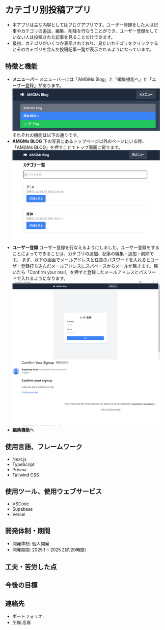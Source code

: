 # カテゴリ別投稿アプリ

- 本アプリは主な内容としてはブログアプリです。ユーザー登録をした人は記事やカテゴリの追加、編集、削除を行なうことができ、ユーザー登録をしていない人は投稿された記事を見ることだけできます。
- 最初、カテゴリがいくつか表示されており、見たいカテゴリをクリックするとそのカテゴリを含んだ投稿記事一覧が表示されるようになっています。

## 特徴と機能

- **メニューバー** メニューバーには「AMGMs Blog」と「編集機能へ」と「ユーザー登録」があります。![alt text](<READ.md/スクリーンショット 2025-02-21 125850.png>)それぞれの機能は以下の通りです。
- **AMGMs BLOG** 下の写真にあるトップページ以外のページにいる時、「AMGMs BLOG」を押すことでトップ画面に戻ります。![alt text](<READ.md/スクリーンショット 2025-02-21 201725.png>)
- **ユーザー登録** ユーザー登録を行なえるようにしました。ユーザー登録をすることによってできることは、カテゴリの追加、記事の編集・追加・削除です。 まず、以下の画面でメールアドレスと任意のパスワードを入れるとユーザー登録打ち込んだメールアドレスにスパベースからメールが届きます。届いたら「Confirm your mail」を押すと登録したメールアドレスとパスワードで入れるようになります。![alt text](<READ.md/スクリーンショット 2025-02-21 125841.png>)
  ![alt text](<READ.md/スクリーンショット 2025-02-21 202112.png>)
- **編集機能へ**

## 使用言語、フレームワーク

- Next.js
- TypeScript
- Prisma
- Tailwind CSS

## 使用ツール、使用ウェブサービス

- VSCode
- Supabase
- Vercel

## 開発体制・期間

- 開発体制: 個人開発
- 開発期間: 2025.1 ~ 2025.2(約20時間)

## 工夫・苦労した点

## 今後の目標

## 連絡先

- ポートフォリオ:
- 所属:高専
